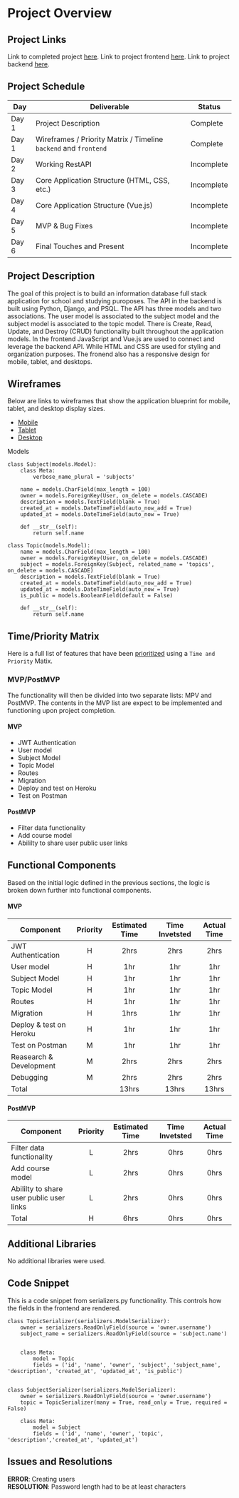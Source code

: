 # Project Overview

## Project Links

Link to completed project [here](https://emp4.netlify.app/#/).
Link to project frontend [here](https://github.com/emestiza/p4frontend).
Link to project backend [here](https://github.com/emestiza/p4backend).

## Project Schedule

|  Day | Deliverable | Status
|---|---| ---|
|Day 1| Project Description | Complete
|Day 1| Wireframes / Priority Matrix / Timeline `backend` and `frontend`| Complete
|Day 2| Working RestAPI | Incomplete
|Day 3| Core Application Structure (HTML, CSS, etc.) | Incomplete
|Day 4| Core Application Structure (Vue.js) | Incomplete
|Day 5| MVP & Bug Fixes | Incomplete
|Day 6| Final Touches and Present | Incomplete

## Project Description

The goal of this project is to build an information database full stack application for school and studying puroposes. The API in the backend is built using Python, Django, and PSQL. The API has three models and two associations. The user model is associated to the subject model and the subject model is associated to the topic model. There is Create, Read, Update, and Destroy (CRUD) functionality built throughout the application models. In the frontend JavaScript and Vue.js are used to connect and leverage the backend API. While HTML and CSS are used for styling and organization purposes. The fronend also has a responsive design for mobile, tablet, and desktops. 

## Wireframes

Below are links to wireframes that show the application blueprint for mobile, tablet, and desktop display sizes.

- [Mobile](https://res.cloudinary.com/dssciwyew/image/upload/v1599931278/Mobile%20P4.png)
- [Tablet](https://res.cloudinary.com/dssciwyew/image/upload/v1599931278/Tablet%20P4.png)
- [Desktop](https://res.cloudinary.com/dssciwyew/image/upload/v1599931278/Desktop%20P4.png)

Models

```
class Subject(models.Model):
    class Meta:
        verbose_name_plural = 'subjects'

    name = models.CharField(max_length = 100)
    owner = models.ForeignKey(User, on_delete = models.CASCADE)
    description = models.TextField(blank = True)
    created_at = models.DateTimeField(auto_now_add = True)
    updated_at = models.DateTimeField(auto_now = True)

    def __str__(self):
        return self.name

class Topic(models.Model):
    name = models.CharField(max_length = 100)
    owner = models.ForeignKey(User, on_delete = models.CASCADE)
    subject = models.ForeignKey(Subject, related_name = 'topics', on_delete = models.CASCADE)
    description = models.TextField(blank = True)
    created_at = models.DateTimeField(auto_now_add = True)
    updated_at = models.DateTimeField(auto_now = True)
    is_public = models.BooleanField(default = False)

    def __str__(self):
        return self.name
```

## Time/Priority Matrix 

Here is a full list of features that have been [prioritized](https://res.cloudinary.com/dssciwyew/image/upload/v1599935146/Priority%20Matrix%20Backend%20P4.png) using a `Time and Priority` Matix. 

### MVP/PostMVP

The functionality will then be divided into two separate lists: MPV and PostMVP.  The contents in the MVP list are expect to be implemented and functioning upon project completion. 

#### MVP

- JWT Authentication
- User model
- Subject Model
- Topic Model
- Routes
- Migration
- Deploy and test on Heroku
- Test on Postman

#### PostMVP 

- Filter data functionality
- Add course model
- Abililty to share user public user links

## Functional Components

Based on the initial logic defined in the previous sections, the logic is broken down further into functional components.

#### MVP
| Component | Priority | Estimated Time | Time Invetsted | Actual Time |
| --- | :---: |  :---: | :---: | :---: |
| JWT Authentication | H | 2hrs | 2hrs | 2hrs|
| User model | H | 1hr | 1hr | 1hr|
| Subject Model | H | 1hr | 1hr | 1hr|
| Topic Model | H | 1hr| 1hr | 1hr |
| Routes | H | 1hr | 1hr | 1hr|
| Migration | H | 1hrs| 1hr | 1hr |
| Deploy & test on Heroku | H | 1hr | 1hr | 1hr|
| Test on Postman | M | 1hr | 1hr | 1hr|
| Reasearch & Development | M | 2hrs | 2hrs | 2hrs|
| Debugging | M | 2hrs | 2hrs | 2hrs|
| Total |  | 13hrs| 13hrs | 13hrs |

#### PostMVP
| Component | Priority | Estimated Time | Time Invetsted | Actual Time |
| --- | :---: |  :---: | :---: | :---: |
| Filter data functionality| L | 2hrs | 0hrs | 0hrs|
| Add course model| L | 2hrs | 0hrs | 0hrs|
| Abililty to share user public user links| L | 2hrs | 0hrs | 0hrs|
| Total | H | 6hrs| 0hrs | 0hrs |

## Additional Libraries
No additional libraries were used.

## Code Snippet

This is a code snippet from serializers.py functionality. This controls how the fields in the frontend are rendered.   

```
class TopicSerializer(serializers.ModelSerializer):
    owner = serializers.ReadOnlyField(source = 'owner.username')
    subject_name = serializers.ReadOnlyField(source = 'subject.name')


    class Meta:
        model = Topic
        fields = ('id', 'name', 'owner', 'subject', 'subject_name', 'description', 'created_at', 'updated_at', 'is_public')


class SubjectSerializer(serializers.ModelSerializer):
    owner = serializers.ReadOnlyField(source = 'owner.username')  
    topic = TopicSerializer(many = True, read_only = True, required = False)

    class Meta:
        model = Subject
        fields = ('id', 'name', 'owner', 'topic', 'description','created_at', 'updated_at')
```

## Issues and Resolutions
**ERROR**: Creating users                                
**RESOLUTION**: Password length had to be at least characters 

